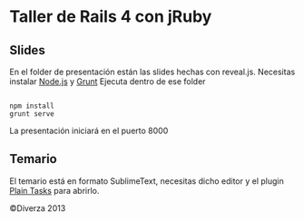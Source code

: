 Taller de Rails 4 con jRuby
===

Slides
---

En el folder de presentación están las slides hechas con reveal.js.
Necesitas instalar [Node.js](http://nodejs.org/) y [Grunt](http://gruntjs.com/getting-started#installing-the-cli)
Ejecuta dentro de ese folder

<pre><code data-trim>
npm install
grunt serve
</code data-trim></pre>

La presentación iniciará en el puerto 8000


Temario
---

El temario está en formato SublimeText, necesitas dicho editor y el plugin [Plain Tasks](https://github.com/aziz/PlainTasks) 
para abrirlo.



&copy;Diverza 2013


